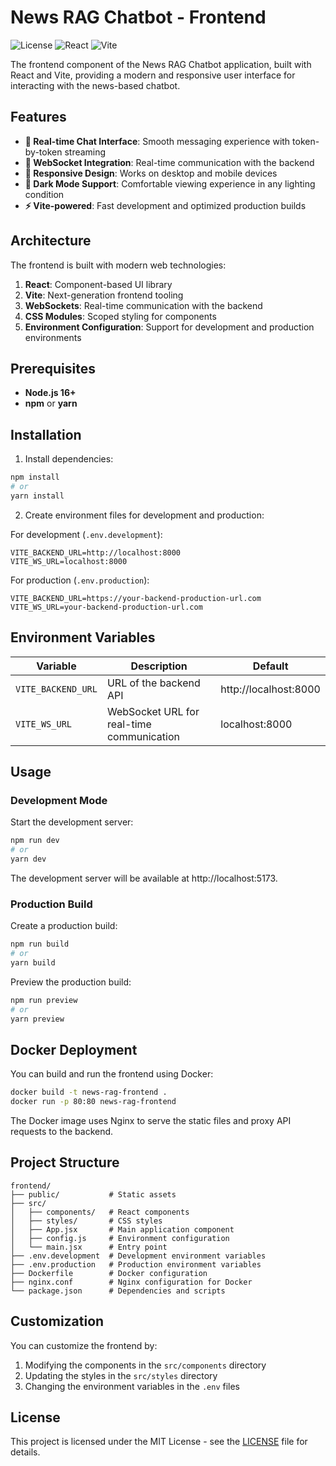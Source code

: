 # News RAG Chatbot - Frontend

![License](https://img.shields.io/badge/license-MIT-blue.svg)
![React](https://img.shields.io/badge/react-18.0.0-blue.svg)
![Vite](https://img.shields.io/badge/vite-4.0.0-blue.svg)

The frontend component of the News RAG Chatbot application, built with React and Vite, providing a modern and responsive user interface for interacting with the news-based chatbot.

## Features

- **💬 Real-time Chat Interface**: Smooth messaging experience with token-by-token streaming
- **🔄 WebSocket Integration**: Real-time communication with the backend
- **📱 Responsive Design**: Works on desktop and mobile devices
- **🌙 Dark Mode Support**: Comfortable viewing experience in any lighting condition
- **⚡ Vite-powered**: Fast development and optimized production builds

## Architecture

The frontend is built with modern web technologies:

1. **React**: Component-based UI library
2. **Vite**: Next-generation frontend tooling
3. **WebSockets**: Real-time communication with the backend
4. **CSS Modules**: Scoped styling for components
5. **Environment Configuration**: Support for development and production environments

## Prerequisites

- **Node.js 16+**
- **npm** or **yarn**

## Installation

1. Install dependencies:

```bash
npm install
# or
yarn install
```

2. Create environment files for development and production:

For development (`.env.development`):
```
VITE_BACKEND_URL=http://localhost:8000
VITE_WS_URL=localhost:8000
```

For production (`.env.production`):
```
VITE_BACKEND_URL=https://your-backend-production-url.com
VITE_WS_URL=your-backend-production-url.com
```

## Environment Variables

| Variable | Description | Default |
|----------|-------------|--------|
| `VITE_BACKEND_URL` | URL of the backend API | http://localhost:8000 |
| `VITE_WS_URL` | WebSocket URL for real-time communication | localhost:8000 |

## Usage

### Development Mode

Start the development server:

```bash
npm run dev
# or
yarn dev
```

The development server will be available at http://localhost:5173.

### Production Build

Create a production build:

```bash
npm run build
# or
yarn build
```

Preview the production build:

```bash
npm run preview
# or
yarn preview
```

## Docker Deployment

You can build and run the frontend using Docker:

```bash
docker build -t news-rag-frontend .
docker run -p 80:80 news-rag-frontend
```

The Docker image uses Nginx to serve the static files and proxy API requests to the backend.

## Project Structure

```
frontend/
├── public/           # Static assets
├── src/
│   ├── components/   # React components
│   ├── styles/       # CSS styles
│   ├── App.jsx       # Main application component
│   ├── config.js     # Environment configuration
│   └── main.jsx      # Entry point
├── .env.development  # Development environment variables
├── .env.production   # Production environment variables
├── Dockerfile        # Docker configuration
├── nginx.conf        # Nginx configuration for Docker
└── package.json      # Dependencies and scripts
```

## Customization

You can customize the frontend by:

1. Modifying the components in the `src/components` directory
2. Updating the styles in the `src/styles` directory
3. Changing the environment variables in the `.env` files

## License

This project is licensed under the MIT License - see the [LICENSE](../LICENSE) file for details.
